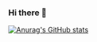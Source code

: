 ### Hi there 👋

[![Anurag's GitHub stats](https://github-readme-stats.vercel.app/api?username=albexl)](https://github.com/anuraghazra/github-readme-stats)

<!--
**albexl/albexl** is a ✨ _special_ ✨ repository because its `README.md` (this file) appears on your GitHub profile.

Here are some ideas to get you started:

- 🔭 I’m currently working on ...
- 🌱 I’m currently learning ...
- 👯 I’m looking to collaborate on ...
- 🤔 I’m looking for help with ...
- 💬 Ask me about ...
- 📫 How to reach me: ...
- 😄 Pronouns: ...
- ⚡ Fun fact: ...
-->
